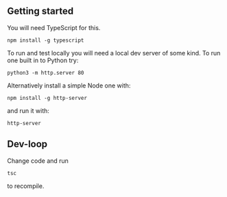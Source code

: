 ## Getting started

You will need TypeScript for this.

```
npm install -g typescript
```

To run and test locally you will need a local dev server of some kind. To run one built in to Python try:
```
python3 -m http.server 80
```
Alternatively install a simple Node one with:
```
npm install -g http-server
```
and run it with:
```
http-server
```

## Dev-loop

Change code and run
```
tsc
```
to recompile.